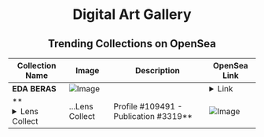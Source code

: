 <div align="center">

# Digital Art Gallery

## Trending Collections on OpenSea

| Collection Name                       | Image                                                                                     | Description                       | OpenSea Link                                                                                          |
|---------------------------------------|-------------------------------------------------------------------------------------------|-----------------------------------|--------------------------------------------------------------------------------------------------------|
| **EDA BERAS** | ![Image](https://i.seadn.io/s/raw/files/cc281f193c99d5d1ffcbe1416a265b2c.jpg?w=500&auto=format?w=200&auto=format) |  | <details><summary>Link</summary>[EDA BERAS](https://opensea.io/collection/eda-beras-4)</details> |
| **<details><summary>Lens Collect | ...</summary>Lens Collect | Profile #109491 - Publication #3319</details>** | ![Image](https://i.seadn.io/s/raw/files/54c34f7291e3e094d1cad2ed4557d554.png?w=500&auto=format?w=200&auto=format) |  | <details><summary>Link</summary>[Lens Collect | Profile #109491 - Publication #3319](https://opensea.io/collection/lens-collect-profile-109491-publication-3319)</details> |

</div>